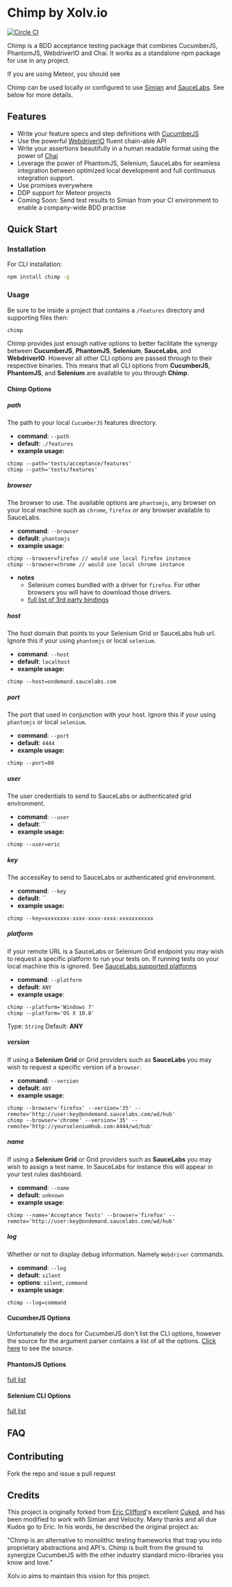 # Chimp by Xolv.io

[![Circle CI](https://circleci.com/gh/xolvio/chimp.svg?style=svg)](https://circleci.com/gh/xolvio/chimp)

Chimp is a BDD acceptance testing package that combines CucumberJS, PhantomJS, WebdriverIO and 
Chai. It works as a standalone npm package for use in any project.

If you are using Meteor, you should see

Chimp can be used locally or configured to use [Simian](http://simian.io) and 
[SauceLabs](https://saucelabs.com). See below for more details.

## Features

- Write your feature specs and step definitions with [CucumberJS](https://github.com/cucumber/cucumber-js)
- Use the powerful [WebdriverIO](http://webdriver.io/) fluent chain-able API
- Write your assertions beautifully in a human readable format using the power of [Chai](http://chaijs.com/)
- Leverage the power of PhantomJS, Selenium, SauceLabs for seamless integration between optimized local development
and full continuous integration support.
- Use promises everywhere
- DDP support for Meteor projects
- Coming Soon: Send test results to Simian from your CI environment to enable a company-wide BDD practise

## Quick Start

### Installation

For CLI installation:
```bash
npm install chimp -g
```

### Usage

Be sure to be inside a project that contains a `/features` directory and supporting files then:

```bash
chimp
```

Chimp provides just enough native options to better facilitate the synergy between **CucumberJS**,
**PhantomJS**, **Selenium**, **SauceLabs**, and **WebdriverIO**. However all other CLI options are
passed through to their respective binaries. This means that all CLI options from **CucumberJS**,
**PhantomJS**, and **Selenium** are available to you through **Chimp**.

#### Chimp Options

##### path

The path to your local `CucumberJS` features directory.

- **command**: `--path`
- **default**: `./features`
- **example usage:**
```
chimp --path='tests/acceptance/features'
chimp --path='tests/features'
```

##### browser

The browser to use. The available options are `phantomjs`, any browser on your local
machine such as `chrome`, `firefox` or any browser available to SauceLabs.

- **command**: `--browser`
- **default**: `phantomjs`
- **example usage**:
```
chimp --browser=firefox // would use local firefox instance
chimp --browser=chrome // would use local chrome instance
```
- **notes**
  - Selenium comes bundled with a driver for `firefox`. For other browsers
  you will have to download those drivers.
  - [full list of 3rd party bindings](http://www.seleniumhq.org/download/)

##### host

The host domain that points to your Selenium Grid or SauceLabs hub url. Ignore this if your using
`phantomjs` or local `selenium`.

- **command**: `--host`
- **default**: `localhost`
- **example usage:**
```
chimp --host=ondemand.saucelabs.com
```

##### port

The port that used in conjunction with your host. Ignore this if your using
`phantomjs` or local `selenium`.

- **command**: `--port`
- **default**: `4444`
- **example usage:**
```
chimp --port=80
```

##### user

The user credentials to send to SauceLabs or authenticated grid environment.

- **command**: `--user`
- **default**: ``
- **example usage:**
```
chimp --user=eric
```

##### key

The accessKey to send to SauceLabs or authenticated grid environment.

- **command**: `--key`
- **default**: ``
- **example usage:**
```
chimp --key=xxxxxxxx-xxxx-xxxx-xxxx-xxxxxxxxxxx
```

##### platform

If your remote URL is a SauceLabs or Selenium Grid endpoint you may wish to request
a specific platform to run your tests on. If running tests on your local machine this
is ignored. See [SauceLabs supported platforms](https://saucelabs.com/platforms)

- **command**: `--platform`
- **default**: `ANY`
- **example usage**:
```
chimp --platform='Windows 7'
chimp --platform='OS X 10.8'
```

Type: `String` Default: **ANY**

##### version

If using a **Selenium Grid** or Grid providers such as **SauceLabs** you may wish to
request a specific version of a `browser`.

- **command**: `--version`
- **default**: `ANY`
- **example usage**:
```
chimp --browser='firefox' --version='35' --remote='http://user:key@ondemand.saucelabs.com/wd/hub'
chimp --browser='chrome' --version='35' --remote='http://yourseleniumhub.com:4444/wd/hub'
```

##### name
If using a **Selenium Grid** or Grid providers such as **SauceLabs** you may wish to assign
a test name. In SauceLabs for instance this will appear in your test rules dashboard.

- **command**: `--name`
- **default**: `unknown`
- **example usage**:
```
chimp --name='Acceptance Tests' --browser='firefox' --remote='http://user:key@ondemand.saucelabs.com/wd/hub'
```

##### log
Whether or not to display debug information. Namely `Webdriver` commands.

- **command**: `--log`
- **default**: `silent`
- **options**: `silent`, `command`
- **example usage**:
```
chimp --log=command
```

#### CucumberJS Options

Unfortunately the docs for CucumberJS don't list the CLI options, however the source for the argument
parser contains a list of all the options.
[Click here](https://github.com/cucumber/cucumber-js/blob/master/lib/cucumber/cli/argument_parser.js#L132)
to see the source.

#### PhantomJS Options

[full list](http://phantomjs.org/api/command-line.html)

#### Selenium CLI Options

[full list](https://code.google.com/p/selenium/wiki/Grid2)


## FAQ


## Contributing

Fork the repo and issue a pull request


## Credits

This project is originally forked from [Eric Clifford](https://github.com/eclifford)'s excellent
[Cuked](https://github.com/eclifford/cuked), and has been modified to work with Simian and Velocity.
Many thanks and all due Kudos go to Eric. In his words, he described the original project as:

"Chimp is an alternative to monolithic testing frameworks that trap you into proprietary abstractions
and API's. Chimp is built from the ground to synergize CucumberJS with the other industry standard
micro-libraries you know and love."

Xolv.io aims to maintain this vision for this project.
